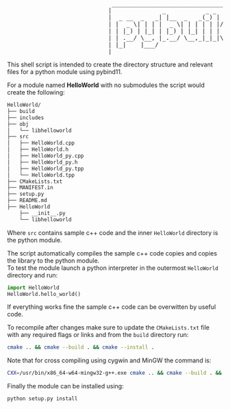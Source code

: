 <pre>
                             ___________________________________________    
                            |              _           _ _     _   _ _  |   
                            |  _ __  _   _| |__  _   _(_) | __| | / / | |   
                            | |  _ \| | | |  _ \| | | | | |/ _  | | | | |   
                            | | |_) | |_| | |_) | |_| | | | (_| | | | | |   
                            | | .__/ \__, |_.__/ \__,_|_|_|\__,_| |_|_| |   
                            | |_|    |___/                              |   
                            |___________________________________________|   
</pre>

This shell script is intended to create the directory structure and relevant files for a python module using pybind11. 

For a module named **HelloWorld** with no submodules the script would create the following:
```bash
HelloWorld/
├── build
├── includes
├── obj
│   └── libhelloworld
├── src
│   ├── HelloWorld.cpp
│   ├── HelloWorld.h
│   ├── HelloWorld_py.cpp
│   ├── HelloWorld_py.h
│   ├── HelloWorld_py.tpp
│   └── HelloWorld.tpp
├── CMakeLists.txt
├── MANIFEST.in
├── setup.py
├── README.md
├── HelloWorld
    ├── __init__.py
    └── libhelloworld
```

Where ```src``` contains sample c++ code and the inner ```HelloWorld``` directory is the python module.   

The script automatically compiles the sample c++ code copies and copies the library to the python module.   
To test the module launch a python interpreter in the outermost ```HelloWorld``` directory and run:

```python
import HelloWorld
HelloWorld.hello_world()
```

If everything works fine the sample c++ code can be overwitten by useful code.

To recompile after changes make sure to update the ```CMakeLists.txt``` file with any required flags or links and from the ```build``` directory run:

```bash
cmake .. && cmake --build . && cmake --install .
```

Note that for cross compiling using cygwin and MinGW the command is:

```bash
CXX=/usr/bin/x86_64-w64-mingw32-g++.exe cmake .. && cmake --build . && cmake --install .
```

Finally the module can be installed using:

```bash
python setup.py install
```
